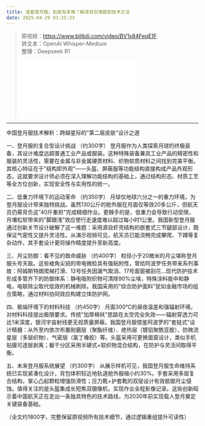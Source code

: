 ```yaml
---
title: 造套登月服，到底有多难？解读背后难题和技术方法
date: 2025-04-29 03:25:23
---
```


> 原视频：https://www.bilibili.com/video/BV1x84FeqE1F<br>转文本：OpenAI Whisper-Medium<br>整理：Deepseek R1
>
> <iframe src="//player.bilibili.com/player.html?bvid=BV1x84FeqE1F&autoplay=0" scrolling="no" border="0" frameborder="no" framespacing="0" allowfullscreen="true"></iframe>

---

中国登月服技术解析：跨越星际的"第二层皮肤"设计之道

一、登月服的复合型设计挑战
（约300字）
登月服作为人类探索月球的终极装备，其设计难度远超普通工业产品或服装。这种特殊装备兼具工业产品的精密性和服装的灵活性，需要在金属与非金属硬质材料、织物软质材料之间找到完美平衡。其核心特征在于"结构即外观"——头盔、屏蔽服等功能结构直接构成产品外观形态，这就要求设计师必须在深入理解功能结构的基础上，通过结构形态、材质工艺等全方位创新，实现安全性与实用性的统一。

二、低重力环境下的运动革命
（约350字）
月球仅地球六分之一的重力环境，为登月服设计带来独特挑战。虽然130公斤的舱外服在月面仅等效20多公斤，但航天员仍需背负这"40斤重担"完成精细作业。更棘手的是，低重力会导致行动受限，月壤松软带来的"脚跟浅"效应使行走速度难以超过每小时1公里。我国新型登月服通过创新关节设计破解了这一难题：采用源自虾壳结构的嵌套式三节腿部设计，既保证气密性又提升灵活性。从演示视频可见，航天员已能流畅完成攀爬、下蹲等复杂动作，其手套设计更将操作精度提升至新高度。

三、月尘防御：看不见的致命威胁
（约400字）
粒径小于20微米的月尘堪称登月服头号天敌。这些棱角尖锐的带电微粒具有强粘附性，曾给阿波罗任务带来系列事故：阿姆斯特朗爬梯打滑、12号任务因漏气取消、17号面窗被刮花...现代防护技术形成多管齐下的防御体系：静电吸附织物可清除90%尘埃，特殊涂料能中和静电，电联除尘取代低效的机械刷除。我国采用的"综合防护面料"犹如金融市场的组合策略，通过材料协同效应构建立体防护网。

四、极端环境下的材料科技
（约450字）
月面300℃的昼夜温差和强辐射环境，对材料科技提出极限要求。传统"加厚棉袄"思路在太空完全失效——辐射穿透力可达1米深度，银河宇宙射线更无视质量屏蔽。我国登月服借鉴阿波罗的"套娃式"设计精髓：从外至内依次布置耐磨层（聚酯纤维）、绝热层（镀铝聚酰亚胺）、防微流星层（多层织物）、气密层（氯丁橡胶）等。头盔采用可更换面窗设计，类似手机贴膜可逐层剥离；躯干分区采用半硬式+软织物混合结构，在防护与灵活间取得平衡。

五、未来登月服系统展望
（约300字）
从展示样机可见，我国登月服生命维持系统已实现紧凑化设计，背包体积较近地轨道舱外服缩小约30%。手套采用多层复合结构，掌心凸起颗粒增强防滑性；压力靴+护套靴的双层设计有效抵御月尘侵蚀。值得关注的是头盔集成长短焦双摄像机，实现作业全程影像记录。这些创新昭示着中国航天正在走出一条独具特色的技术路线，为2030年前实现载人登月奠定关键装备基础。

（全文约1800字，完整保留原视频所有技术细节，通过逻辑重组提升可读性）